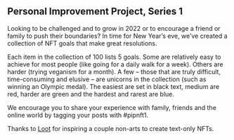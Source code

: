 ## Personal Improvement Project, Series 1
Looking to be challenged and to grow in 2022 or to encourage a friend or family to push their boundaries? In time for New Year’s eve, we’ve created a collection of NFT goals that make great resolutions. 

Each item in the collection of 100 lists 5 goals. Some are relatively easy to achieve for most people (like going for a daily walk for a week). Others are harder (trying veganism for a month). A few – those that are truly difficult, time-consuming and elusive – are unicorns in the collection (such as winning an Olympic medal). The easiest are set in black text, medium are red, harder are green and the hardest and rarest are blue.

We encourage you to share your experience with family, friends and the online world by tagging your posts with #pipnft1.

Thanks to [Loot](https://www.lootproject.com/) for inspiring a couple non-arts to create text-only NFTs. 
